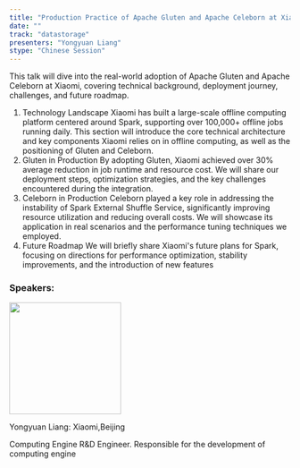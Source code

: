 ```yaml
---
title: "Production Practice of Apache Gluten and Apache Celeborn at Xiaomi"
date: ""
track: "datastorage"
presenters: "Yongyuan Liang"
stype: "Chinese Session"
---
```


This talk will dive into the real-world adoption of Apache Gluten and Apache Celeborn at Xiaomi, covering technical background, deployment journey, challenges, and future roadmap.
1. Technology Landscape
Xiaomi has built a large-scale offline computing platform centered around Spark, supporting over 100,000+ offline jobs running daily. This section will introduce the core technical architecture and key components Xiaomi relies on in offline computing, as well as the positioning of Gluten and Celeborn.
2.  Gluten in Production
By adopting Gluten, Xiaomi achieved over 30% average reduction in job runtime and resource cost. We will share our deployment steps, optimization strategies, and the key challenges encountered during the integration.
3. Celeborn in Production
Celeborn played a key role in addressing the instability of Spark External Shuffle Service, significantly improving resource utilization and reducing overall costs. We will showcase its application in real scenarios and the performance tuning techniques we employed.
4. Future Roadmap
We will briefly share Xiaomi's future plans for Spark, focusing on directions for performance optimization, stability improvements, and the introduction of new features

### Speakers:


<img src="https://sessionize.com/image/791b-400o400o1-MfKwkHsY6VSRSHfZmGQa7o.jpg" width="200" /><br/>

Yongyuan Liang: Xiaomi,Beijing

Computing Engine R&D Engineer. Responsible for the development of computing engine

